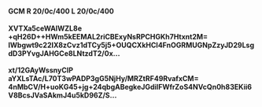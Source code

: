 #### GCM R 20/0c/400 L 20/0c/400
**XVTXa5ceWAIWZL8e**<br/>**+qH26D++HWm5kEEMAL2riCBExyNsRPCHGKh7Htxnt2M=**<br/>**lWbgwt9c22IX8zCvz1dTCy5j5+OUQCXkHCl4FnOGRMUGNpZzyJD29LsgdD3PYvgJAHGCe8LNtzdT2/0x...**<br/><br/>
**xt/12GAyWssnyCIP**<br/>**aYXLsTAc/L70T3wPADP3gG5NjHy/MRZtRF49RvafxCM=**<br/>**4nMbCV/H+uoKG45+jg+24qbgABegkeJGdiIFWfrZoS4NVcQn0h83EKii6V8BcsJVaSAkmJ4u5kD96Z/S...**